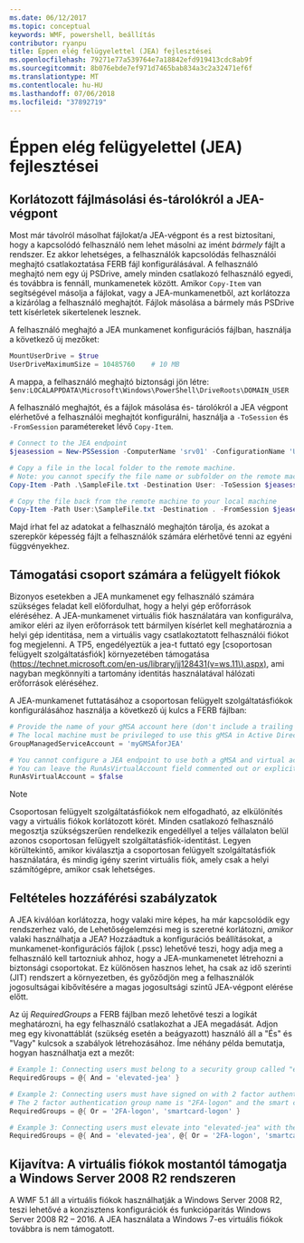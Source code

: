 ```yaml
---
ms.date: 06/12/2017
ms.topic: conceptual
keywords: WMF, powershell, beállítás
contributor: ryanpu
title: Éppen elég felügyelettel (JEA) fejlesztései
ms.openlocfilehash: 79271e77a539764e7a18842efd919413cdc8ab9f
ms.sourcegitcommit: 8b076ebde7ef971d7465bab834a3c2a32471ef6f
ms.translationtype: MT
ms.contentlocale: hu-HU
ms.lasthandoff: 07/06/2018
ms.locfileid: "37892719"
---
```

# <a name="improvements-to-just-enough-administration-jea"></a>Éppen elég felügyelettel (JEA) fejlesztései

## <a name="constrained-file-copy-tofrom-jea-endpoints"></a>Korlátozott fájlmásolási és-tárolókról a JEA-végpont

Most már távolról másolhat fájlokat/a JEA-végpont és a rest biztosítani, hogy a kapcsolódó felhasználó nem lehet másolni az imént *bármely* fájlt a rendszer.
Ez akkor lehetséges, a felhasználók kapcsolódás felhasználói meghajtó csatlakoztatása FERB fájl konfigurálásával.
A felhasználó meghajtó nem egy új PSDrive, amely minden csatlakozó felhasználó egyedi, és továbbra is fennáll, munkamenetek között.
Amikor `Copy-Item` van segítségével másolja a fájlokat, vagy a JEA-munkamenetből, azt korlátozza a kizárólag a felhasználó meghajtót.
Fájlok másolása a bármely más PSDrive tett kísérletek sikertelenek lesznek.

A felhasználó meghajtó a JEA munkamenet konfigurációs fájlban, használja a következő új mezőket:

```powershell
MountUserDrive = $true
UserDriveMaximumSize = 10485760    # 10 MB
```

A mappa, a felhasználó meghajtó biztonsági jön létre: `$env:LOCALAPPDATA\Microsoft\Windows\PowerShell\DriveRoots\DOMAIN_USER`

A felhasználó meghajtót, és a fájlok másolása és- tárolókról a JEA végpont elérhetővé a felhasználói meghajtót konfigurálni, használja a `-ToSession` és `-FromSession` paramétereket lévő `Copy-Item`.

```powershell
# Connect to the JEA endpoint
$jeasession = New-PSSession -ComputerName 'srv01' -ConfigurationName 'UserDemo'

# Copy a file in the local folder to the remote machine.
# Note: you cannot specify the file name or subfolder on the remote machine. You must exactly type "User:"
Copy-Item -Path .\SampleFile.txt -Destination User: -ToSession $jeasession

# Copy the file back from the remote machine to your local machine
Copy-Item -Path User:\SampleFile.txt -Destination . -FromSession $jeasession
```

Majd írhat fel az adatokat a felhasználó meghajtón tárolja, és azokat a szerepkör képesség fájlt a felhasználók számára elérhetővé tenni az egyéni függvényekhez.

## <a name="support-for-group-managed-service-accounts"></a>Támogatási csoport számára a felügyelt fiókok

Bizonyos esetekben a JEA munkamenet egy felhasználó számára szükséges feladat kell előfordulhat, hogy a helyi gép erőforrások eléréséhez.
A JEA-munkamenet virtuális fiók használatára van konfigurálva, amikor eléri az ilyen erőforrások tett bármilyen kísérlet kell meghatároznia a helyi gép identitása, nem a virtuális vagy csatlakoztatott felhasználói fiókot fog megjelenni.
A TP5, engedélyeztük a jea-t futtató egy [csoportosan felügyelt szolgáltatásfiók] környezetében támogatása (https://technet.microsoft.com/en-us/library/jj128431(v=ws.11\).aspx), ami nagyban megkönnyíti a tartomány identitás használatával hálózati erőforrások eléréséhez.

A JEA-munkamenet futtatásához a csoportosan felügyelt szolgáltatásfiókok konfigurálásához használja a következő új kulcs a FERB fájlban:

```powershell
# Provide the name of your gMSA account here (don't include a trailing $)
# The local machine must be privileged to use this gMSA in Active Directory
GroupManagedServiceAccount = 'myGMSAforJEA'

# You cannot configure a JEA endpoint to use both a gMSA and virtual account
# You can leave the RunAsVirtualAccount field commented out or explicitly set it to false
RunAsVirtualAccount = $false
```

> [!NOTE]
> Csoportosan felügyelt szolgáltatásfiókok nem elfogadható, az elkülönítés vagy a virtuális fiókok korlátozott körét.
> Minden csatlakozó felhasználó megosztja szükségszerűen rendelkezik engedéllyel a teljes vállalaton belül azonos csoportosan felügyelt szolgáltatásfiók-identitást.
> Legyen körültekintő, amikor kiválasztja a csoportosan felügyelt szolgáltatásfiók használatára, és mindig igény szerint virtuális fiók, amely csak a helyi számítógépre, amikor csak lehetséges.

## <a name="conditional-access-policies"></a>Feltételes hozzáférési szabályzatok

A JEA kiválóan korlátozza, hogy valaki mire képes, ha már kapcsolódik egy rendszerhez való, de Lehetőségelemzési meg is szeretné korlátozni, *amikor* valaki használhatja a JEA?
Hozzáadtuk a konfigurációs beállításokat, a munkamenet-konfigurációs fájlok (.pssc) lehetővé teszi, hogy adja meg a felhasználó kell tartozniuk ahhoz, hogy a JEA-munkamenetet létrehozni a biztonsági csoportokat.
Ez különösen hasznos lehet, ha csak az idő szerinti (JIT) rendszert a környezetben, és győződjön meg a felhasználók jogosultságai kibővítésére a magas jogosultsági szintű JEA-végpont elérése előtt.

Az új *RequiredGroups* a FERB fájlban mező lehetővé teszi a logikát meghatározni, ha egy felhasználó csatlakozhat a JEA megadását.
Adjon meg egy kivonattáblát (szükség esetén a beágyazott) használó áll a "És" és "Vagy" kulcsok a szabályok létrehozásához.
Íme néhány példa bemutatja, hogyan használhatja ezt a mezőt:

```powershell
# Example 1: Connecting users must belong to a security group called "elevated-jea"
RequiredGroups = @{ And = 'elevated-jea' }

# Example 2: Connecting users must have signed on with 2 factor authentication or a smart card
# The 2 factor authentication group name is "2FA-logon" and the smart card group name is "smartcard-logon"
RequiredGroups = @{ Or = '2FA-logon', 'smartcard-logon' }

# Example 3: Connecting users must elevate into "elevated-jea" with their JIT system and have logged on with 2FA or a smart card
RequiredGroups = @{ And = 'elevated-jea', @{ Or = '2FA-logon', 'smartcard-logon' }}
```

## <a name="fixed-virtual-accounts-are-now-supported-on-windows-server-2008-r2"></a>Kijavítva: A virtuális fiókok mostantól támogatja a Windows Server 2008 R2 rendszeren

A WMF 5.1 áll a virtuális fiókok használhatják a Windows Server 2008 R2, teszi lehetővé a konzisztens konfigurációk és funkcióparitás Windows Server 2008 R2 – 2016.
A JEA használata a Windows 7-es virtuális fiókok továbbra is nem támogatott.